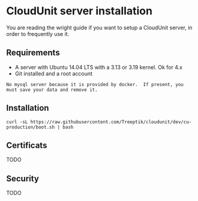 # CloudUnit server installation

You are reading the wright guide if you want to setup a CloudUnit server, in order to frequently use it. 

## Requirements

* A server with Ubuntu 14.04 LTS with a 3.13 or 3.19 kernel. Ok for 4.x
* Git installed and a root account

```No mysql server because it is provided by docker.  If present, you must save your data and remove it. ```

## Installation

```
curl -sL https://raw.githubusercontent.com/Treeptik/cloudunit/dev/cu-production/boot.sh | bash
```

## Certificats

TODO

## Security

TODO

